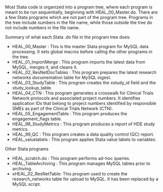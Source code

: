 Most Stata code is organized into a program tree, where each program is meant to be run sequentially, beginning with HEAL_00_Master.do. There are a few Stata programs which are not part of the program tree. Programs in the tree include numbers in the file name, while those outside the tree do not include numbers in the file name.

Summary of what each Stata .do file in the program tree does:
- HEAL_00_Master : This is the master Stata program for MySQL data processing. It sets global macros before calling the other programs in the tree.
- HEAL_01_ImportMerge : This program imports the latest data from MySQL, merges it, and cleans it.
- HEAL_02_ResNetDocTables : This program prepares the latest research networks documentation table for MySQL ingest.
- HEAL_03_StudyTable : This program creates the xstudy_id field and the study_lookup_table.
- HEAL_04_CTN : This program generates a crosswalk for Clinical Trials Network protocols and associated project numbers. It identifies application IDs that belong to project numbers identified by responsible SMEs as part of the Clinical Trials Network (CTN).
- HEAL_05_EngagementTable : This program produces the engagement_flags table.
- HEAL_98_StudyMetrics : This program produces a report of HDE study metrics.
- HEAL_99_QC : This program creates a data quality control (QC) report.
- HEAL_valuelabels : This program applies Stata value labels to variables.

Other Stata programs
- HEAL_scratch.do : This program performs ad-hoc queries.
- HEAL_TableArchiving : This program manages MySQL tables prior to archiving.
- xHEAL_02_ResNetTable: This program used to create the research_networks table for upload to MySQL. It has been replaced by a MySQL script.
